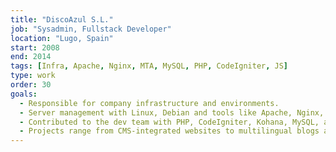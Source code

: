 ```yaml
---
title: "DiscoAzul S.L."
job: "Sysadmin, Fullstack Developer"
location: "Lugo, Spain"
start: 2008
end: 2014
tags: [Infra, Apache, Nginx, MTA, MySQL, PHP, CodeIgniter, JS]
type: work
order: 30
goals:
  - Responsible for company infrastructure and environments.
  - Server management with Linux, Debian and tools like Apache, Nginx, Sphinx, MTA, MySQL
  - Contributed to the dev team with PHP, CodeIgniter, Kohana, MySQL, and JS.
  - Projects range from CMS-integrated websites to multilingual blogs and e-commerce solutions.
---
```


